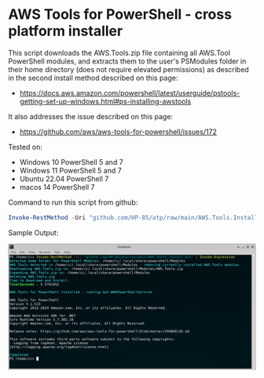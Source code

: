 # AWS Tools for PowerShell - cross platform installer
This script downloads the AWS.Tools.zip file containing all AWS.Tool PowerShell modules, 
and extracts them to the user's PSModules folder in their home directory (does not require elevated permissions) as described in the second install method described on this page:
* https://docs.aws.amazon.com/powershell/latest/userguide/pstools-getting-set-up-windows.html#ps-installing-awstools

It also addresses the issue described on this page:
* https://github.com/aws/aws-tools-for-powershell/issues/172


Tested on:
* Windows 10 PowerShell 5 and 7
* Windows 11 PowerShell 5 and 7
* Ubuntu 22.04 PowerShell 7
* macos 14 PowerShell 7

Command to run this script from github:
```powershell
Invoke-RestMethod -Uri "github.com/HP-85/atp/raw/main/AWS.Tools.Install.ps1" | Invoke-Expression
```

Sample Output:

![image](https://github.com/HP-85/atp/blob/main/awsps.png)
